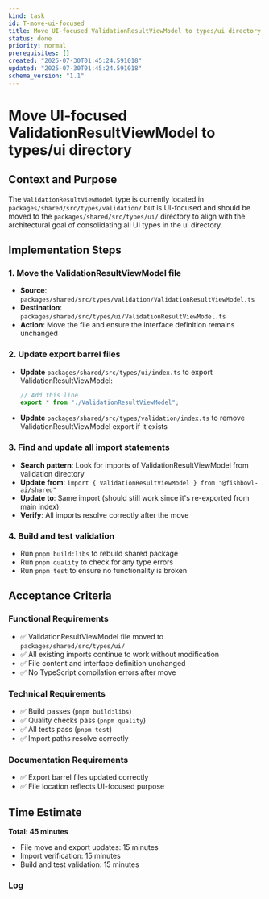 ```yaml
---
kind: task
id: T-move-ui-focused
title: Move UI-focused ValidationResultViewModel to types/ui directory
status: done
priority: normal
prerequisites: []
created: "2025-07-30T01:45:24.591018"
updated: "2025-07-30T01:45:24.591018"
schema_version: "1.1"
---
```


# Move UI-focused ValidationResultViewModel to types/ui directory

## Context and Purpose

The `ValidationResultViewModel` type is currently located in `packages/shared/src/types/validation/` but is UI-focused and should be moved to the `packages/shared/src/types/ui/` directory to align with the architectural goal of consolidating all UI types in the ui directory.

## Implementation Steps

### 1. Move the ValidationResultViewModel file

- **Source**: `packages/shared/src/types/validation/ValidationResultViewModel.ts`
- **Destination**: `packages/shared/src/types/ui/ValidationResultViewModel.ts`
- **Action**: Move the file and ensure the interface definition remains unchanged

### 2. Update export barrel files

- **Update** `packages/shared/src/types/ui/index.ts` to export ValidationResultViewModel:

  ```typescript
  // Add this line
  export * from "./ValidationResultViewModel";
  ```

- **Update** `packages/shared/src/types/validation/index.ts` to remove ValidationResultViewModel export if it exists

### 3. Find and update all import statements

- **Search pattern**: Look for imports of ValidationResultViewModel from validation directory
- **Update from**: `import { ValidationResultViewModel } from "@fishbowl-ai/shared"`
- **Update to**: Same import (should still work since it's re-exported from main index)
- **Verify**: All imports resolve correctly after the move

### 4. Build and test validation

- Run `pnpm build:libs` to rebuild shared package
- Run `pnpm quality` to check for any type errors
- Run `pnpm test` to ensure no functionality is broken

## Acceptance Criteria

### Functional Requirements

- ✅ ValidationResultViewModel file moved to `packages/shared/src/types/ui/`
- ✅ All existing imports continue to work without modification
- ✅ File content and interface definition unchanged
- ✅ No TypeScript compilation errors after move

### Technical Requirements

- ✅ Build passes (`pnpm build:libs`)
- ✅ Quality checks pass (`pnpm quality`)
- ✅ All tests pass (`pnpm test`)
- ✅ Import paths resolve correctly

### Documentation Requirements

- ✅ Export barrel files updated correctly
- ✅ File location reflects UI-focused purpose

## Time Estimate

**Total: 45 minutes**

- File move and export updates: 15 minutes
- Import verification: 15 minutes
- Build and test validation: 15 minutes

### Log
